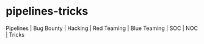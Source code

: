 # pipelines-tricks
Pipelines | Bug Bounty | Hacking | Red Teaming | Blue Teaming | SOC | NOC | Tricks
